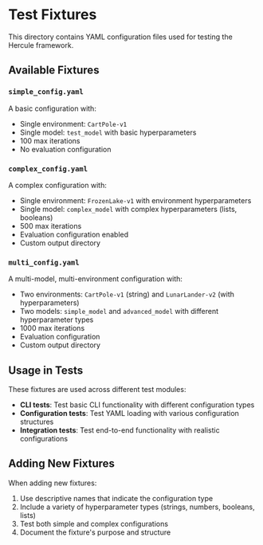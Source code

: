 # Test Fixtures

This directory contains YAML configuration files used for testing the Hercule framework.

## Available Fixtures

### `simple_config.yaml`
A basic configuration with:
- Single environment: `CartPole-v1`
- Single model: `test_model` with basic hyperparameters
- 100 max iterations
- No evaluation configuration

### `complex_config.yaml`
A complex configuration with:
- Single environment: `FrozenLake-v1` with environment hyperparameters
- Single model: `complex_model` with complex hyperparameters (lists, booleans)
- 500 max iterations
- Evaluation configuration enabled
- Custom output directory

### `multi_config.yaml`
A multi-model, multi-environment configuration with:
- Two environments: `CartPole-v1` (string) and `LunarLander-v2` (with hyperparameters)
- Two models: `simple_model` and `advanced_model` with different hyperparameter types
- 1000 max iterations
- Evaluation configuration
- Custom output directory

## Usage in Tests

These fixtures are used across different test modules:

- **CLI tests**: Test basic CLI functionality with different configuration types
- **Configuration tests**: Test YAML loading with various configuration structures
- **Integration tests**: Test end-to-end functionality with realistic configurations

## Adding New Fixtures

When adding new fixtures:
1. Use descriptive names that indicate the configuration type
2. Include a variety of hyperparameter types (strings, numbers, booleans, lists)
3. Test both simple and complex configurations
4. Document the fixture's purpose and structure
